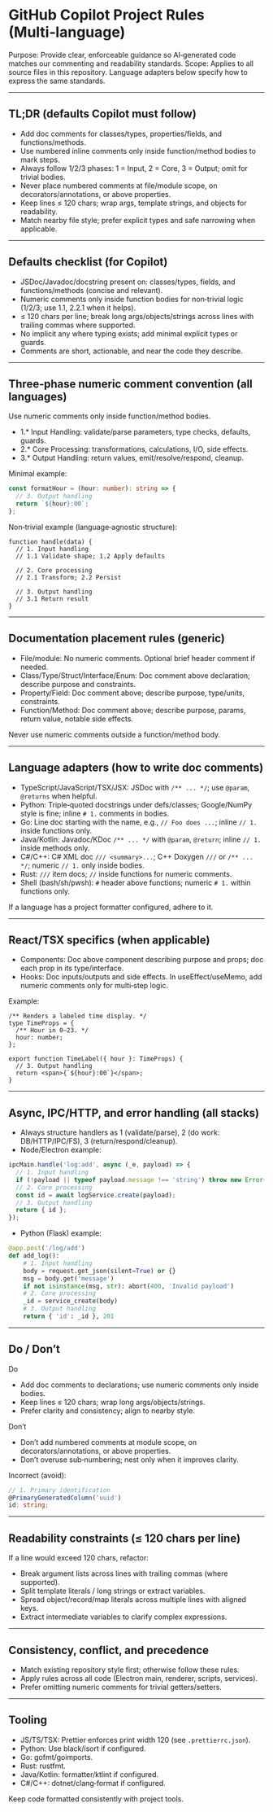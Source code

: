 # GitHub Copilot Project Rules (Multi‑language)

Purpose: Provide clear, enforceable guidance so AI‑generated code matches our commenting and readability standards.
Scope: Applies to all source files in this repository. Language adapters below specify how to express the same standards.

---

## TL;DR (defaults Copilot must follow)

- Add doc comments for classes/types, properties/fields, and functions/methods.
- Use numbered inline comments only inside function/method bodies to mark steps.
- Always follow 1/2/3 phases: 1 = Input, 2 = Core, 3 = Output; omit for trivial bodies.
- Never place numbered comments at file/module scope, on decorators/annotations, or above properties.
- Keep lines ≤ 120 chars; wrap args, template strings, and objects for readability.
- Match nearby file style; prefer explicit types and safe narrowing when applicable.

---

## Defaults checklist (for Copilot)

- JSDoc/Javadoc/docstring present on: classes/types, fields, and functions/methods (concise and relevant).
- Numeric comments only inside function bodies for non‑trivial logic (1/2/3; use 1.1, 2.2.1 when it helps).
- ≤ 120 chars per line; break long args/objects/strings across lines with trailing commas where supported.
- No implicit any where typing exists; add minimal explicit types or guards.
- Comments are short, actionable, and near the code they describe.

---

## Three‑phase numeric comment convention (all languages)

Use numeric comments only inside function/method bodies.

- 1.\* Input Handling: validate/parse parameters, type checks, defaults, guards.
- 2.\* Core Processing: transformations, calculations, I/O, side effects.
- 3.\* Output Handling: return values, emit/resolve/respond, cleanup.

Minimal example:

```ts
const formatHour = (hour: number): string => {
  // 3. Output handling
  return `${hour}:00`;
};
```

Non‑trivial example (language‑agnostic structure):

```pseudo
function handle(data) {
  // 1. Input handling
  // 1.1 Validate shape; 1.2 Apply defaults

  // 2. Core processing
  // 2.1 Transform; 2.2 Persist

  // 3. Output handling
  // 3.1 Return result
}
```

---

## Documentation placement rules (generic)

- File/module: No numeric comments. Optional brief header comment if needed.
- Class/Type/Struct/Interface/Enum: Doc comment above declaration; describe purpose and constraints.
- Property/Field: Doc comment above; describe purpose, type/units, constraints.
- Function/Method: Doc comment above; describe purpose, params, return value, notable side effects.

Never use numeric comments outside a function/method body.

---

## Language adapters (how to write doc comments)

- TypeScript/JavaScript/TSX/JSX: JSDoc with `/** ... */`; use `@param`, `@returns` when helpful.
- Python: Triple‑quoted docstrings under defs/classes; Google/NumPy style is fine; inline `# 1.` comments in bodies.
- Go: Line doc starting with the name, e.g., `// Foo does ...`; inline `// 1.` inside functions only.
- Java/Kotlin: Javadoc/KDoc `/** ... */` with `@param`, `@return`; inline `// 1.` inside methods only.
- C#/C++: C# XML doc `/// <summary>...`; C++ Doxygen `///` or `/** ... */`; numeric `// 1.` only inside bodies.
- Rust: `///` item docs; `//` inside functions for numeric comments.
- Shell (bash/sh/pwsh): `#` header above functions; numeric `# 1.` within functions only.

If a language has a project formatter configured, adhere to it.

---

## React/TSX specifics (when applicable)

- Components: Doc above component describing purpose and props; doc each prop in its type/interface.
- Hooks: Doc inputs/outputs and side effects. In useEffect/useMemo, add numeric comments only for multi‑step logic.

Example:

```tsx
/** Renders a labeled time display. */
type TimeProps = {
  /** Hour in 0–23. */
  hour: number;
};

export function TimeLabel({ hour }: TimeProps) {
  // 3. Output handling
  return <span>{`${hour}:00`}</span>;
}
```

---

## Async, IPC/HTTP, and error handling (all stacks)

- Always structure handlers as 1 (validate/parse), 2 (do work: DB/HTTP/IPC/FS), 3 (return/respond/cleanup).
- Node/Electron example:

```ts
ipcMain.handle('log:add', async (_e, payload) => {
  // 1. Input handling
  if (!payload || typeof payload.message !== 'string') throw new Error('Invalid payload');
  // 2. Core processing
  const id = await logService.create(payload);
  // 3. Output handling
  return { id };
});
```

- Python (Flask) example:

```py
@app.post('/log/add')
def add_log():
    # 1. Input handling
    body = request.get_json(silent=True) or {}
    msg = body.get('message')
    if not isinstance(msg, str): abort(400, 'Invalid payload')
    # 2. Core processing
    _id = service_create(body)
    # 3. Output handling
    return { 'id': _id }, 201
```

---

## Do / Don’t

Do

- Add doc comments to declarations; use numeric comments only inside bodies.
- Keep lines ≤ 120 chars; wrap long args/objects/strings.
- Prefer clarity and consistency; align to nearby style.

Don’t

- Don’t add numbered comments at module scope, on decorators/annotations, or above properties.
- Don’t overuse sub‑numbering; nest only when it improves clarity.

Incorrect (avoid):

```ts
// 1. Primary identification
@PrimaryGeneratedColumn('uuid')
id: string;
```

---

## Readability constraints (≤ 120 chars per line)

If a line would exceed 120 chars, refactor:

- Break argument lists across lines with trailing commas (where supported).
- Split template literals / long strings or extract variables.
- Spread object/record/map literals across multiple lines with aligned keys.
- Extract intermediate variables to clarify complex expressions.

---

## Consistency, conflict, and precedence

- Match existing repository style first; otherwise follow these rules.
- Apply rules across all code (Electron main, renderer, scripts, services).
- Prefer omitting numeric comments for trivial getters/setters.

---

## Tooling

- JS/TS/TSX: Prettier enforces print width 120 (see `.prettierrc.json`).
- Python: Use black/isort if configured.
- Go: gofmt/goimports.
- Rust: rustfmt.
- Java/Kotlin: formatter/ktlint if configured.
- C#/C++: dotnet/clang‑format if configured.

Keep code formatted consistently with project tools.
